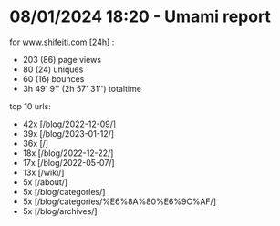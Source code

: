 # 08/01/2024 18:20 - Umami report
for www.shifeiti.com [24h] :

 - 203 (86) page views
 - 80 (24) uniques
 - 60 (16) bounces
 - 3h 49' 9'' (2h 57' 31'') totaltime


top 10 urls:
 - 42x [/blog/2022-12-09/]
 - 39x [/blog/2023-01-12/]
 - 36x [/]
 - 18x [/blog/2022-12-22/]
 - 17x [/blog/2022-05-07/]
 - 13x [/wiki/]
 - 5x [/about/]
 - 5x [/blog/categories/]
 - 5x [/blog/categories/%E6%8A%80%E6%9C%AF/]
 - 5x [/blog/archives/]


